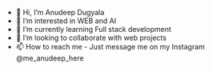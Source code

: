 - 👋 Hi, I’m Anudeep Dugyala
- 👀 I’m interested in WEB and AI
- 🌱 I’m currently learning Full stack development 
- 💞️ I’m looking to collaborate with web projects 
- 📫 How to reach me - Just message me on my Instagram @me_anudeep_here

